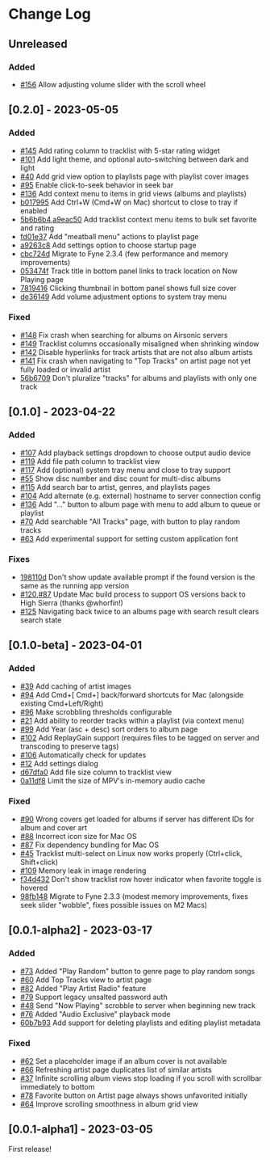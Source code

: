 # Change Log

## Unreleased

### Added
- [#156](https://github.com/dweymouth/supersonic/issues/156) Allow adjusting volume slider with the scroll wheel

## [0.2.0] - 2023-05-05

### Added
- [#145](https://github.com/dweymouth/supersonic/issues/145) Add rating column to tracklist with 5-star rating widget
- [#101](https://github.com/dweymouth/supersonic/issues/101) Add light theme, and optional auto-switching between dark and light
- [#40](https://github.com/dweymouth/supersonic/issues/40) Add grid view option to playlists page with playlist cover images
- [#95](https://github.com/dweymouth/supersonic/issues/95) Enable click-to-seek behavior in seek bar
- [#136](https://github.com/dweymouth/supersonic/issues/136) Add context menu to items in grid views (albums and playlists)
- [b017995](https://github.com/dweymouth/supersonic/commit/b01799550ded0c6a8f33913827df23818f9a7353) Add Ctrl+W (Cmd+W on Mac) shortcut to close to tray if enabled
- [5b6b6b4](https://github.com/dweymouth/supersonic/commit/5b6b6b4fe2388701a780e8fcad1690b63ff55a7e),[a9eac50](https://github.com/dweymouth/supersonic/commit/a9eac505eae1ec144d14547133ca36fafc376837) Add tracklist context menu items to bulk set favorite and rating
- [fd01e37](https://github.com/dweymouth/supersonic/commit/fd01e3726057fae85c4721e01852a583dfd73929) Add "meatball menu" actions to playlist page
- [a9263c8](https://github.com/dweymouth/supersonic/commit/a9263c8d4edaa4608381f034f42c35a46548eb98) Add settings option to choose startup page
- [cbc724d](https://github.com/dweymouth/supersonic/commit/cbc724df93c32a28454fc3f8f4be17fd8e16c362) Migrate to Fyne 2.3.4 (few performance and memory improvements)
- [053474f](https://github.com/dweymouth/supersonic/commit/053474f669e6c8df1f9213057a74c65a4bf6dbda) Track title in bottom panel links to track location on Now Playing page
- [7819416](https://github.com/dweymouth/supersonic/commit/78194165f434b5f9d7c9302cb2773bc629df90f0) Clicking thumbnail in bottom panel shows full size cover
- [de36149](https://github.com/dweymouth/supersonic/commit/de36149ba4d9e5db0757507f50232184b2c4345a) Add volume adjustment options to system tray menu

### Fixed
- [#148](https://github.com/dweymouth/supersonic/issues/148) Fix crash when searching for albums on Airsonic servers
- [#149](https://github.com/dweymouth/supersonic/issues/149) Tracklist columns occasionally misaligned when shrinking window
- [#142](https://github.com/dweymouth/supersonic/issues/142) Disable hyperlinks for track artists that are not also album artists
- [#141](https://github.com/dweymouth/supersonic/issues/141) Fix crash when navigating to "Top Tracks" on artist page not yet fully loaded or invalid artist
- [56b6709](https://github.com/dweymouth/supersonic/commit/56b67097b9259ad16e9799b39df644d323405bbe) Don't pluralize "tracks" for albums and playlists with only one track

## [0.1.0] - 2023-04-22

### Added
- [#107](https://github.com/dweymouth/supersonic/issues/107) Add playback settings dropdown to choose output audio device
- [#119](https://github.com/dweymouth/supersonic/issues/119) Add file path column to tracklist view
- [#117](https://github.com/dweymouth/supersonic/issues/117) Add (optional) system tray menu and close to tray support
- [#55](https://github.com/dweymouth/supersonic/issues/55) Show disc number and disc count for multi-disc albums
- [#115](https://github.com/dweymouth/supersonic/issues/115) Add search bar to artist, genres, and playlists pages
- [#104](https://github.com/dweymouth/supersonic/issues/104) Add alternate (e.g. external) hostname to server connection config
- [#136](https://github.com/dweymouth/supersonic/issues/136) Add "..." button to album page with menu to add album to queue or playlist
- [#70](https://github.com/dweymouth/supersonic/issues/70) Add searchable "All Tracks" page, with button to play random tracks
- [#63](https://github.com/dweymouth/supersonic/issues/63) Add experimental support for setting custom application font

### Fixes
- [198110d](https://github.com/dweymouth/supersonic/commit/198110d1dc412c8ce5c7ec4e4cd2f4206899f0b5) Don't show update available prompt if the found version is the same as the running app version
- [#120](https://github.com/dweymouth/supersonic/issues/120),[#87](https://github.com/dweymouth/supersonic/issues/87) Update Mac build process to support OS versions back to High Sierra (thanks @whorfin!)
- [#125](https://github.com/dweymouth/supersonic/issues/125) Navigating back twice to an albums page with search result clears search state

## [0.1.0-beta] - 2023-04-01

### Added
- [#39](https://github.com/dweymouth/supersonic/issues/39) Add caching of artist images
- [#94](https://github.com/dweymouth/supersonic/issues/94) Add Cmd+[ Cmd+] back/forward shortcuts for Mac (alongside existing Cmd+Left/Right)
- [#96](https://github.com/dweymouth/supersonic/issues/96) Make scrobbling thresholds configurable
- [#21](https://github.com/dweymouth/supersonic/issues/21) Add ability to reorder tracks within a playlist (via context menu)
- [#99](https://github.com/dweymouth/supersonic/issues/99) Add Year (asc + desc) sort orders to album page
- [#102](https://github.com/dweymouth/supersonic/issues/102) Add ReplayGain support (requires files to be tagged on server and transcoding to preserve tags)
- [#106](https://github.com/dweymouth/supersonic/issues/106) Automatically check for updates
- [#12](https://github.com/dweymouth/supersonic/issues/12) Add settings dialog
- [d67dfa0](https://github.com/dweymouth/supersonic/commit/d67dfa07b35aff9e3aff7ca091180d8104a64db4) Add file size column to tracklist view
- [0a11df8](https://github.com/dweymouth/supersonic/commit/0a11df8c07efd0ff4fd540bc0a5bc64946f4d61c) Limit the size of MPV's in-memory audio cache

### Fixed
- [#90](https://github.com/dweymouth/supersonic/issues/90) Wrong covers get loaded for albums if server has different IDs for album and cover art
- [#88](https://github.com/dweymouth/supersonic/issues/88) Incorrect icon size for Mac OS
- [#87](https://github.com/dweymouth/supersonic/issues/87) Fix dependency bundling for Mac OS
- [#45](https://github.com/dweymouth/supersonic/issues/45) Tracklist multi-select on Linux now works properly (Ctrl+click, Shift+click)
- [#109](https://github.com/dweymouth/supersonic/issues/109) Memory leak in image rendering
- [f34d432](https://github.com/dweymouth/supersonic/commit/f34d4329b175e7d1a33a006bec951c2c64e6e978) Don't show tracklist row hover indicator when favorite toggle is hovered
- [98fb148](https://github.com/dweymouth/supersonic/commit/98fb1483e6ba329effb8995a879572138947aee7) Migrate to Fyne 2.3.3 (modest memory improvements, fixes seek slider "wobble", fixes possible issues on M2 Macs)

## [0.0.1-alpha2] - 2023-03-17

### Added
- [#73](https://github.com/dweymouth/supersonic/issues/73) Added "Play Random" button to genre page to play random songs
- [#60](https://github.com/dweymouth/supersonic/issues/60) Add Top Tracks view to artist page
- [#82](https://github.com/dweymouth/supersonic/issues/82) Added "Play Artist Radio" feature
- [#79](https://github.com/dweymouth/supersonic/issues/79) Support legacy unsalted password auth
- [#48](https://github.com/dweymouth/supersonic/issues/48) Send "Now Playing" scrobble to server when beginning new track
- [#76](https://github.com/dweymouth/supersonic/issues/76) Added "Audio Exclusive" playback mode
- [60b7b93](https://github.com/dweymouth/supersonic/commit/60b7b93ee27f22781dbcddc8bd429d0ede8514fb) Add support for deleting playlists and editing playlist metadata

### Fixed
- [#62](https://github.com/dweymouth/supersonic/issues/62) Set a placeholder image if an album cover is not available
- [#66](https://github.com/dweymouth/supersonic/issues/66) Refreshing artist page duplicates list of similar artists 
- [#37](https://github.com/dweymouth/supersonic/issues/37) Infinite scrolling album views stop loading if you scroll with scrollbar immediately to bottom
- [#78](https://github.com/dweymouth/supersonic/issues/78) Favorite button on Artist page always shows unfavorited initially
- [#64](https://github.com/dweymouth/supersonic/issues/64) Improve scrolling smoothness in album grid view

## [0.0.1-alpha1] - 2023-03-05

First release!
